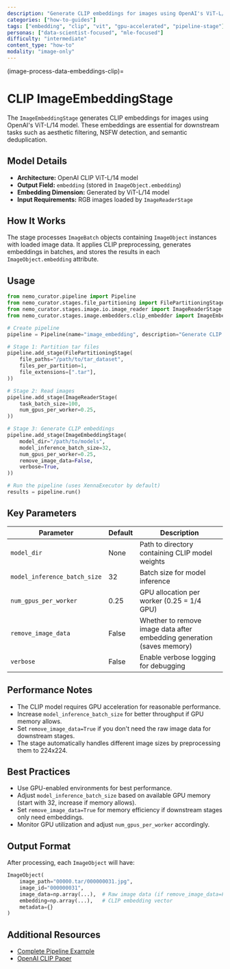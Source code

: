 ```yaml
---
description: "Generate CLIP embeddings for images using OpenAI's ViT-L/14 model for downstream classification and filtering tasks"
categories: ["how-to-guides"]
tags: ["embedding", "clip", "vit", "gpu-accelerated", "pipeline-stage"]
personas: ["data-scientist-focused", "mle-focused"]
difficulty: "intermediate"
content_type: "how-to"
modality: "image-only"
---
```


(image-process-data-embeddings-clip)=

# CLIP ImageEmbeddingStage

The `ImageEmbeddingStage` generates CLIP embeddings for images using OpenAI's ViT-L/14 model. These embeddings are essential for downstream tasks such as aesthetic filtering, NSFW detection, and semantic deduplication.

## Model Details

- **Architecture:** OpenAI CLIP ViT-L/14 model
- **Output Field:** `embedding` (stored in `ImageObject.embedding`)
- **Embedding Dimension:** Generated by ViT-L/14 model
- **Input Requirements:** RGB images loaded by `ImageReaderStage`

## How It Works

The stage processes `ImageBatch` objects containing `ImageObject` instances with loaded image data. It applies CLIP preprocessing, generates embeddings in batches, and stores the results in each `ImageObject.embedding` attribute.

## Usage

```python
from nemo_curator.pipeline import Pipeline
from nemo_curator.stages.file_partitioning import FilePartitioningStage
from nemo_curator.stages.image.io.image_reader import ImageReaderStage
from nemo_curator.stages.image.embedders.clip_embedder import ImageEmbeddingStage

# Create pipeline
pipeline = Pipeline(name="image_embedding", description="Generate CLIP embeddings for images")

# Stage 1: Partition tar files
pipeline.add_stage(FilePartitioningStage(
    file_paths="/path/to/tar_dataset",
    files_per_partition=1,
    file_extensions=[".tar"],
))

# Stage 2: Read images
pipeline.add_stage(ImageReaderStage(
    task_batch_size=100,
    num_gpus_per_worker=0.25,
))

# Stage 3: Generate CLIP embeddings
pipeline.add_stage(ImageEmbeddingStage(
    model_dir="/path/to/models",
    model_inference_batch_size=32,
    num_gpus_per_worker=0.25,
    remove_image_data=False,
    verbose=True,
))

# Run the pipeline (uses XennaExecutor by default)
results = pipeline.run()
```

## Key Parameters

| Parameter                    | Default | Description                                                                 |
|------------------------------|---------|-----------------------------------------------------------------------------|
| `model_dir`                  | None    | Path to directory containing CLIP model weights                             |
| `model_inference_batch_size` | 32      | Batch size for model inference                                              |
| `num_gpus_per_worker`        | 0.25    | GPU allocation per worker (0.25 = 1/4 GPU)                                 |
| `remove_image_data`          | False   | Whether to remove image data after embedding generation (saves memory)     |
| `verbose`                    | False   | Enable verbose logging for debugging                                        |

## Performance Notes

- The CLIP model requires GPU acceleration for reasonable performance.
- Increase `model_inference_batch_size` for better throughput if GPU memory allows.
- Set `remove_image_data=True` if you don't need the raw image data for downstream stages.
- The stage automatically handles different image sizes by preprocessing them to 224x224.

## Best Practices

- Use GPU-enabled environments for best performance.
- Adjust `model_inference_batch_size` based on available GPU memory (start with 32, increase if memory allows).
- Set `remove_image_data=True` for memory efficiency if downstream stages only need embeddings.
- Monitor GPU utilization and adjust `num_gpus_per_worker` accordingly.

## Output Format

After processing, each `ImageObject` will have:

```python
ImageObject(
    image_path="00000.tar/000000031.jpg",
    image_id="000000031",
    image_data=np.array(...),  # Raw image data (if remove_image_data=False)
    embedding=np.array(...),   # CLIP embedding vector
    metadata={}
)
```

## Additional Resources

- [Complete Pipeline Example](https://github.com/NVIDIA/NeMo-Curator/blob/main/tutorials/image/getting-started/image_curation_example.py)
- [OpenAI CLIP Paper](https://arxiv.org/abs/2103.00020)
